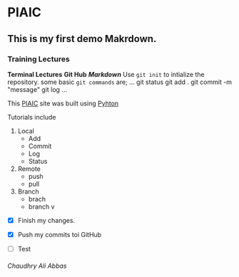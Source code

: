 # PIAIC
## This is my first demo Makrdown.
### Training Lectures
**Terminal Lectures**
__Git Hub__
***Markdown***
Use `git init` to intialize the repository.
some basic `git commands` are;
...
git status
git add .
git commit -m "message"
git log
...

This [PIAIC](https://portal.piaic.org/onlinecourses/AIC/5d863ed66148ea00175fa2fb/lesson/5d8e3fa48c92b10017fedc50/topic/5d8e401f68369f668cbea49d) site was built using [Pyhton](https://www.python.org/)

Tutorials include
1. Local
	- Add
	- Commit	
	- Log
	- Status
2. Remote
	- push
	- pull
3. Branch 
	- brach
	- branch v

- [x] Finish my changes.
- [x] Push my commits toi GitHub
- [ ] Test




###### Chaudhry Ali Abbas


